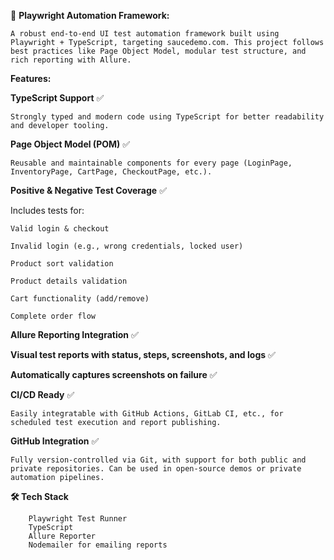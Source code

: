 🚀 **Playwright Automation Framework:**

    A robust end-to-end UI test automation framework built using Playwright + TypeScript, targeting saucedemo.com. This project follows best practices like Page Object Model, modular test structure, and rich reporting with Allure.

**Features:**

**TypeScript Support** ✅

    Strongly typed and modern code using TypeScript for better readability and developer tooling.

**Page Object Model (POM)** ✅

    Reusable and maintainable components for every page (LoginPage, InventoryPage, CartPage, CheckoutPage, etc.).

**Positive & Negative Test Coverage** ✅

  Includes tests for:

    Valid login & checkout

    Invalid login (e.g., wrong credentials, locked user)

    Product sort validation

    Product details validation

    Cart functionality (add/remove)

    Complete order flow

**Allure Reporting Integration** ✅

**Visual test reports with status, steps, screenshots, and logs** ✅

**Automatically captures screenshots on failure** ✅

**CI/CD Ready** ✅

    Easily integratable with GitHub Actions, GitLab CI, etc., for scheduled test execution and report publishing.

**GitHub Integration** ✅

    Fully version-controlled via Git, with support for both public and private repositories. Can be used in open-source demos or private automation pipelines.

**🛠 Tech Stack**

        Playwright Test Runner
        TypeScript
        Allure Reporter
        Nodemailer for emailing reports
